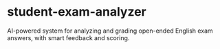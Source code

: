 # student-exam-analyzer
AI-powered system for analyzing and grading open-ended English exam answers, with smart feedback and scoring.
